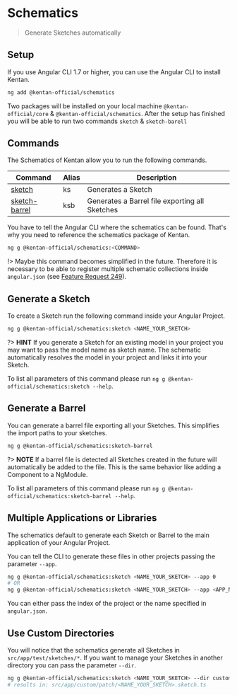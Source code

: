 # Schematics
> Generate Sketches automatically

## Setup

If you use Angular CLI 1.7 or higher, you can use the Angular CLI to install Kentan.

```bash
ng add @kentan-official/schematics
```

Two packages will be installed on your local machine `@kentan-official/core` & `@kentan-official/schematics`.
After the setup has finished you will be able to run two commands `sketch` & `sketch-barell`

## Commands

The Schematics of Kentan allow you to run the following commands.

|Command|Alias|Description|
| ----- | --- | --------- |
|[sketch](#generate-a-sketch)|ks|Generates a Sketch|
|[sketch-barrel](#generate-a-barrel)|ksb|Generates a Barrel file exporting all Sketches|

You have to tell the Angular CLI where the schematics can be found.
That's why you need to reference the schematics package of Kentan.

```bash
ng g @kentan-official/schematics:<COMMAND>
```

!> Maybe this command becomes simplified in the future.
Therefore it is necessary to be able to register multiple schematic collections inside `angular.json` (see [Feature Request 249](https://github.com/angular/devkit/issues/249)).

## Generate a Sketch

To create a Sketch run the following command inside your Angular Project.

```bash
ng g @kentan-official/schematics:sketch <NAME_YOUR_SKETCH>
```

?> **HINT** If you generate a Sketch for an existing model in your project you may want to pass the model name as sketch name. The schematic automatically resolves the model in your project and links it into your Sketch.

To list all parameters of this command please run `ng g @kentan-official/schematics:sketch --help`.

## Generate a Barrel

You can generate a barrel file exporting all your Sketches.
This simplifies the import paths to your sketches.

```bash
ng g @kentan-official/schematics:sketch-barrel
```

?> **NOTE** If a barrel file is detected all Sketches created in the future will automatically be added to the file. This is the same behavior like adding a Component to a NgModule.

To list all parameters of this command please run `ng g @kentan-official/schematics:sketch-barrel --help`.

## Multiple Applications or Libraries

The schematics default to generate each Sketch or Barrel to the main application of your Angular Project.

You can tell the CLI to generate these files in other projects passing the parameter `--app`.

```bash
ng g @kentan-official/schematics:sketch <NAME_YOUR_SKETCH> --app 0
# OR
ng g @kentan-official/schematics:sketch <NAME_YOUR_SKETCH> --app <APP_NAME>
```

You can either pass the index of the project or the name specified in `angular.json`.

## Use Custom Directories

You will notice that the schematics generate all Sketches in `src/app/test/sketches/*`.
If you want to manage your Sketches in another directory you can pass the parameter `--dir`.

```bash
ng g @kentan-official/schematics:sketch <NAME_YOUR_SKETCH> --dir custom/path
# results in: src/app/custom/patch/<NAME_YOUR_SKETCH>.sketch.ts
```